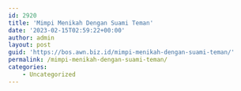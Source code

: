 ```yaml
---
id: 2920
title: 'Mimpi Menikah Dengan Suami Teman'
date: '2023-02-15T02:59:22+00:00'
author: admin
layout: post
guid: 'https://bos.awn.biz.id/mimpi-menikah-dengan-suami-teman/'
permalink: /mimpi-menikah-dengan-suami-teman/
categories:
    - Uncategorized
---
```


